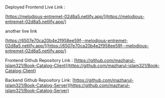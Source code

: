 Deployed Frontend Live Link :

[https://melodious-entremet-02d8a5.netlify.app/](https://melodious-entremet-02d8a5.netlify.app/)

another live link

[https://6507e70ca20b4e2f958ee59f--melodious-entremet-02d8a5.netlify.app/](https://6507e70ca20b4e2f958ee59f--melodious-entremet-02d8a5.netlify.app/)

Frontend Github Repository Link : [https://github.com/mazharul-islam321/Book-Catalog-Client](https://github.com/mazharul-islam321/Book-Catalog-Client)

Backend Github Repository Link: [https://github.com/mazharul-islam321/Book-Catalog-Server](https://github.com/mazharul-islam321/Book-Catalog-Server)
